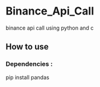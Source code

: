 # Binance_Api_Call
binance api call using python and c

## How to use

### Dependencies :
pip install pandas 





